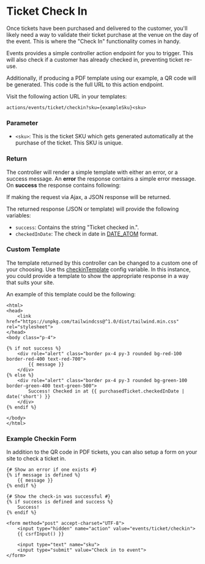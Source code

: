 # Ticket Check In

Once tickets have been purchased and delivered to the customer, you'll likely need a way to validate their ticket purchase at the venue on the day of the event. This is where the "Check In" functionality comes in handy.

Events provides a simple controller action endpoint for you to trigger. This will also check if a customer has already checked in, preventing ticket re-use.

Additionally, if producing a PDF template using our example, a QR code will be generated. This code is the full URL to this action endpoint.

Visit the following action URL in your templates:

```
actions/events/ticket/checkin?sku={exampleSku}<sku>
```

### Parameter

- `<sku>`: This is the ticket SKU which gets generated automatically at the purchase of the ticket. This SKU is unique.

### Return

The controller will render a simple template with either an error, or a success message. An **error** the response contains a simple error message. On **success** the response contains following:

If making the request via Ajax, a JSON response will be returned.

The returned response (JSON or template) will provide the following variables:

- `success`: Contains the string "Ticket checked in.".
- `checkedInDate`: The check in date in [DATE\_ATOM](http://php.net/manual/en/class.datetime.php#datetime.constants.atom) format.

### Custom Template

The template returned by this controller can be changed to a custom one of your choosing. Use ths [checkinTemplate](https://verbb.io/craft-plugins/events/docs/get-started/configuration) config variable. In this instance, you could provide a template to show the appropriate response in a way that suits your site.

An example of this template could be the following:

```twig
<html>
<head>
    <link href="https://unpkg.com/tailwindcss@^1.0/dist/tailwind.min.css" rel="stylesheet">
</head>
<body class="p-4">

{% if not success %}
    <div role="alert" class="border px-4 py-3 rounded bg-red-100 border-red-400 text-red-700">
        {{ message }}
    </div>
{% else %}
    <div role="alert" class="border px-4 py-3 rounded bg-green-100 border-green-400 text-green-500">
        Success! Checked in at {{ purchasedTicket.checkedInDate | date('short') }}
    </div>
{% endif %}

</body>
</html>
```

### Example Checkin Form

In addition to the QR code in PDF tickets, you can also setup a form on your site to check a ticket in.

```twig
{# Show an error if one exists #}
{% if message is defined %}
    {{ message }}
{% endif %}

{# Show the check-in was successful #}
{% if success is defined and success %}
    Success!
{% endif %}

<form method="post" accept-charset="UTF-8">
    <input type="hidden" name="action" value="events/ticket/checkin">
    {{ csrfInput() }}
    
    <input type="text" name="sku">
    <input type="submit" value="Check in to event">
</form>
```